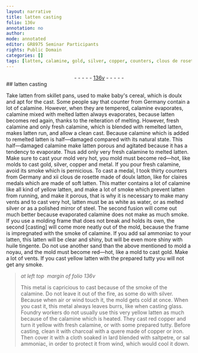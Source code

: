 ```yaml
---
layout: narrative
title: latten casting
folio: 136v
annotation: no
author:
mode: annotated
editor: GR8975 Seminar Participants
rights: Public Domain
categories: []
tags: [latten, calamine, gold, silver, copper, counters, clous de rosette, doulx latton, sal ammoniac, huile tingente, sand, noyau, charcoal, iron, lard, saltpetre]
---
```


 <div class="folio" align="center">- - - - - <a href="http://gallica.bnf.fr/ark:/12148/btv1b10500001g/f278.image" target="_blank">136v</a> - - - - - </div> 
## <span class="material">latten</span> casting 

 
 Take <span class="material">latten</span> from <span class="tool">skillet pans</span>, used to make baby's cereal, which is doulx and apt for the cast. Some people say that <span class="tool">counter</span> from <span class="place">Germany</span> contain a lot of <span class="material">calamine</span>. However, when they are tempered, <span class="material">calamine</span> evaporates, <span class="material">calamine</span> mixed with melted <span class="material">latten</span> always evaporates, because <span class="material">latten</span> becomes red again, thanks to the reiteration of melting. However, fresh <span class="material">calamine</span> and only fresh <span class="material">calamine</span>, which is blended with remelted <span class="material">latten</span>, makes <span class="material">latten</span> run, and allow a clean cast. Because <span class="material">calamine</span> which is added to remelted <span class="material">latten</span> is half—damaged compared with its natural state. This half—damaged <span class="material">calamine</span> make <span class="material">latten</span> porous and agitated because it has a tendency to evaporate. Thus add only very fresh <span class="material">calamine</span> to melted <span class="material">latten</span>. Make sure to cast your mold very hot, you mold must become red—hot, like molds to cast <span class="material">gold</span>, <span class="material">silver</span>, <span class="material">copper</span> and metal. If you pour fresh <span class="material">calamine</span>, avoid its smoke which is pernicious. To cast a medal, I took thirty <span class="material">counters</span> from <span class="place">Germany</span> and xii <span class="material">clous de rosette</span> made of <span class="material">doulx latton</span>, like for claires medals which are made of soft <span class="material">latten</span>. This matter contains a lot of <span class="material">calamine</span> like all kind of yellow <span class="material">latten</span>, and make a lot of smoke which prevent <span class="material">latten</span> from running, and make it porous, that is why it is necessary to make many vents and to cast very hot, latten must be as white as water, or as melted <span class="material">silver</span> or as a polished mirror of steel. The second fusion will come out much better because evaporated <span class="material">calamine</span> does not make as much smoke. If you use a molding frame that does not break and holds its own, the second [casting] will come more neatly out of the mold, because the frame is impregnated with the smoke of <span class="material">calamine</span>. If you add <span class="material">sal ammoniac</span> to your <span class="material">latten</span>, this latten will be clear and shiny, but will be even more shiny with <span class="material">huile tingente</span>. Do not use another <span class="material">sand</span> than the above mentioned to mold a <span class="material">noyau</span>, and the mold must become red—hot, like a mold to cast <span class="material">gold</span>. Make a lot of vents. If you cast yellow <span class="material">latten</span> with the prepared tutty you will not get any smoke. 
 
> *at left top  margin of folio 136v*
> 
>  This metal is capricious to cast because of the smoke of the calamine. Do not leave it out of the fire, as some do with silver. Because when air or wind touch it, the mold gets cold at once. When you cast it, this metal always leaves burrs, like when casting glass. <span class="profession">Foundry workers</span> do not usually use this very yellow latten as much because of the calamine which is heated. They cast red <span class="material">copper</span> and turn it yellow with fresh <span class="material">calamine</span>, or with some prepared tutty. Before casting, clean it with <span class="material">charcoal</span> with a quere made of <span class="material">copper</span> or <span class="material">iron</span>. Then cover it with a cloth soaked in <span class="material">lard</span> blended with <span class="material">saltpetre</span>, or <span class="material">sal ammoniac</span>, in order to protect it from wind, which would cool it down. 
 